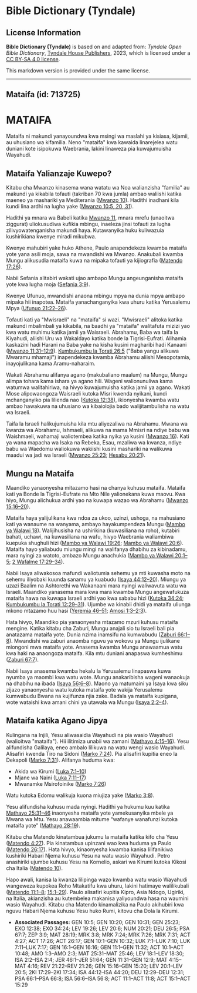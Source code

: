 # Bible Dictionary (Tyndale)

## License Information

**Bible Dictionary (Tyndale)** is based on and adapted from: _Tyndale Open Bible Dictionary_, [Tyndale House Publishers](https://tyndaleopenresources.com/), 2023, which is licensed under a [CC BY-SA 4.0 license](https://creativecommons.org/licenses/by-sa/4.0/legalcode.en).

This markdown version is provided under the same license.



--------------------------------

## Mataifa (id: 713725)

MATAIFA
=======

Mataifa ni makundi yanayoundwa kwa msingi wa maslahi ya kisiasa, kijamii, au uhusiano wa kifamilia. Neno "mataifa" kwa kawaida linarejelea watu duniani kote isipokuwa Waebrania, lakini linaweza pia kuwajumuisha Wayahudi.

Mataifa Yalianzaje Kuwepo?
--------------------------

Kitabu cha Mwanzo kinasema wana watatu wa Noa walianzisha "familia" au makundi ya kikabila tofauti (takriban 70 kwa jumla) ambao waliishi katika maeneo ya mashariki ya Mediterania ([Mwanzo 10](https://ref.ly/Gen10:1-Gen10:32)). Hadithi inadhani kila kundi lina ardhi na lugha yake ([Mwanzo 10:5, 20, 31](https://ref.ly/Gen10:5,Gen10:20,Gen10:31)).

Hadithi ya mnara wa Babeli katika [Mwanzo 11](https://ref.ly/Gen11:1-Gen11:32), mnara mrefu (unaoitwa ziggurat) uliokusudiwa kufikia mbingu, inaeleza jinsi tofauti za lugha zilivyowatenganisha makundi haya. Kutawanyika huku kuliwazuia kushirikiana kwenye miradi mikubwa.

Kwenye mahubiri yake huko Athene, Paulo anapendekeza kwamba mataifa yote yana asili moja, sawa na mwandishi wa Mwanzo. Anakubali kwamba Mungu alikusudia mataifa kuwa na mipaka tofauti ya kijiografia ([Matendo 17:26](https://ref.ly/Acts17:26)).

Nabii Sefania alitabiri wakati ujao ambapo Mungu angeunganisha mataifa yote kwa lugha moja ([Sefania 3:9](https://ref.ly/Zeph3:9)).

Kwenye Ufunuo, mwandishi anaona mbingu mpya na dunia mpya ambapo mipaka hii inapotea. Mataifa yanachanganyika kwa uhuru katika Yerusalemu Mpya ([Ufunuo 21:22–26](https://ref.ly/Rev21:22-Rev21:26)).

Tofauti kati ya "Mwisraeli" na "mataifa" si wazi. "Mwisraeli" alitoka katika makundi mbalimbali ya kikabila, na baadhi ya "mataifa" walitafuta mizizi yao kwa watu muhimu katika jamii ya Waisraeli. Abrahamu, Baba wa taifa la Kiyahudi, aliishi Uru wa Wakaldayo katika bonde la Tigrisi\-Eufrati. Alihamia kaskazini hadi Harani na Baba yake na kisha kusini magharibi hadi Kanaani ([Mwanzo 11:31–12:9](https://ref.ly/Gen11:31-Gen12:9)). [Kumbukumbu la Torati 26:5](https://ref.ly/Deut26:5) ("Baba yangu alikuwa Mwaramu mhamaji") inapendekeza kwamba Abrahamu aliishi Mesopotamia, inayojulikana kama Aramu\-naharaim.

Wakati Abrahamu alifanya agano (makubaliano maalum) na Mungu, Mungu alimpa tohara kama ishara ya agano hili. Wageni walionunuliwa kama watumwa walitahiriwa, na hivyo kuwajumuisha katika jamii ya agano. Wakati Mose alipowaongoza Waisraeli kutoka Misri kwenda nyikani, kundi mchanganyiko pia lilienda nao ([Kutoka 12:38](https://ref.ly/Exod12:38)), ikionyesha kwamba watu ambao hawakuwa na uhusiano wa kibaiolojia bado walijitambulisha na watu wa Israeli.

Taifa la Israeli halikujumuisha kila mtu aliyezaliwa na Abrahamu. Mwana wa kwanza wa Abrahamu, Ishmaeli, alikuwa na mama Mmisri na ndiye babu wa Waishmaeli, wahamaji waliotembea katika nyika ya kusini ([Mwanzo 16](https://ref.ly/Gen16:1-Gen16:16)). Kati ya wana mapacha wa Isaka na Rebeka, Esau, mzaliwa wa kwanza, ndiye babu wa Waedomu waliokuwa wakiishi kusini mashariki na walikuwa maadui wa jadi wa Israeli ([Mwanzo 25:23](https://ref.ly/Gen25:23); [Hesabu 20:21](https://ref.ly/Num20:21)).

Mungu na Mataifa
----------------

Maandiko yanaonyesha mitazamo hasi na chanya kuhusu mataifa. Mataifa kati ya Bonde la Tigrisi\-Eufrate na Mto Nile yalionekana kuwa maovu. Kwa hiyo, Mungu alichukua ardhi yao na kuwapa wazao wa Abrahamu ([Mwanzo 15:16–20](https://ref.ly/Gen15:16-Gen15:20)).

Mataifa haya yalijulikana kwa ndoa za ukoo, uzinzi, ushoga, na mahusiano kati ya wanaume na wanyama, ambayo hayakumpendeza Mungu ([Mambo ya Walawi 18](https://ref.ly/Lev18:1-Lev18:30)). Walijihusisha na ushirikina (kuwasiliana na roho), kutabiri bahati, uchawi, na kuwasiliana na wafu, hivyo Waebrania waliambiwa kuepuka shughuli hizi ([Mambo ya Walawi 19:26](https://ref.ly/Lev19:26); [Mambo ya Walawi 20:6](https://ref.ly/Lev20:6)). Mataifa hayo yaliabudu miungu mingi na walifanya dhabihu za kibinadamu, mara nyingi za watoto, ambazo Mungu anachukia ([Mambo ya Walawi 20:1–5](https://ref.ly/Lev20:1-Lev20:5); [2 Wafalme 17:29–34](https://ref.ly/2Kgs17:29-2Kgs17:34)).

Nabii Isaya aliwakosoa mafundi waliotumia sehemu ya mti kuwasha moto na sehemu iliyobaki kuunda sanamu ya kuabudu ([Isaya 44:12–20](https://ref.ly/Isa44:12-Isa44:20)). Miungu ya uzazi Baalim na Ashtorethi wa Wakanaani mara nyingi waliwavuta watu wa Israeli. Maandiko yanasema mara kwa mara kwamba Mungu angewafukuza mataifa hawa na kuwapa Israeli ardhi yao kwa sababu hizi ([Kutoka 34:24](https://ref.ly/Exod34:24); [Kumbukumbu la Torati 12:29–31](https://ref.ly/Deut12:29-Deut12:31)). Ujumbe wa kinabii dhidi ya mataifa uliunga mkono mtazamo huu hasi ([Yeremia 46–51](https://ref.ly/Jer46:1-Jer51:64); [Amosi 1:3–2:3](https://ref.ly/Amos1:3-Amos2:3)).

Hata hivyo, Maandiko pia yanaonyesha mtazamo mzuri kuhusu mataifa mengine. Katika kitabu cha Zaburi, Mungu anajali sio tu Israeli bali pia anatazama mataifa yote. Dunia nzima inamsifu na kumwabudu ([Zaburi 66:1–8](https://ref.ly/Ps66:1-Ps66:8)). Mwandishi wa zaburi anaomba nguvu ya wokovu ya Mungu ijulikane miongoni mwa mataifa yote. Anasema kwamba Mungu anawaamua watu kwa haki na anaongoza mataifa. Kila mtu duniani anapaswa kumheshimu ([Zaburi 67:7](https://ref.ly/Ps67:7)).

Nabii Isaya anasema kwamba hekalu la Yerusalemu linapaswa kuwa nyumba ya maombi kwa watu wote. Mungu anakaribisha wageni wanaokuja na dhabihu na ibada ([Isaya 56:6–8](https://ref.ly/Isa56:6-Isa56:8)). Maono ya matumaini ya Isaya kwa siku zijazo yanaonyesha watu kutoka mataifa yote wakija Yerusalemu kumwabudu Bwana na kujifunza njia zake. Badala ya mataifa kupigana, wote wataishi kwa amani chini ya utawala wa Mungu ([Isaya 2:2–4](https://ref.ly/Isa2:2-Isa2:4)). 

Mataifa katika Agano Jipya
--------------------------

Kulingana na Injili, Yesu aliwasaidia Wayahudi na pia wasio Wayahudi (walioitwa "mataifa"). Hii ilitimiza unabii wa zamani ([Mathayo 4:15–16](https://ref.ly/Matt4:15-Matt4:16)). Yesu alifundisha Galilaya, eneo ambalo lilikuwa na watu wengi wasio Wayahudi. Alisafiri kwenda Tiro na Sidoni ([Marko 7:24](https://ref.ly/Mark7:24)). Pia alisafiri kupitia eneo la Dekapoli ([Marko 7:31](https://ref.ly/Mark7:31)). Alifanya huduma kwa:

* Akida wa Kirumi ([Luka 7:1–10](https://ref.ly/Luke7:1-Luke7:10))
* Mjane wa Naini ([Luka 7:11–17](https://ref.ly/Luke7:11-Luke7:17))
* Mwanamke Msirofoinike ([Marko 7:26](https://ref.ly/Mark7:26))

Watu kutoka Edomu walikuja kuona miujiza yake ([Marko 3:8](https://ref.ly/Mark3:8)).

Yesu alifundisha kuhusu mada nyingi. Hadithi ya hukumu kuu katika [Mathayo 25:31–46](https://ref.ly/Matt25:31-Matt25:46) inaonyesha mataifa yote yamekusanyika mbele ya Mwana wa Mtu. Yesu anawaambia mitume “wafanye wanafunzi kutoka mataifa yote” ([Mathayo 28:19](https://ref.ly/Matt28:19)).

Kitabu cha Matendo kinatambua jukumu la mataifa katika kifo cha Yesu ([Matendo 4:27](https://ref.ly/Acts4:27)). Pia kinatambua upinzani wao kwa huduma ya Paulo ([Matendo 26:17](https://ref.ly/Acts26:17)). Hata hivyo, kinaonyesha kwamba kanisa lilifanikiwa kushiriki Habari Njema kuhusu Yesu na watu wasio Wayahudi. Petro anashiriki ujumbe kuhusu Yesu na Kornelio, askari wa Kirumi kutoka Kikosi cha Italia ([Matendo 10](https://ref.ly/Acts10:1-Acts10:48)).

Hapo awali, kanisa la kwanza lilipinga wazo kwamba watu wasio Wayahudi wangeweza kupokea Roho Mtakatifu kwa uhuru, lakini hatimaye walilikubali ([Matendo 11:1–8](https://ref.ly/Acts11:1-Acts11:8); [15:1–29](https://ref.ly/Acts15:1-Acts15:29)). Paulo alisafiri kupitia Kipro, Asia Ndogo, Ugiriki, na Italia, akianzisha au kutembelea makanisa yaliyoundwa hasa na waumini wasio Wayahudi. Kitabu cha Matendo kinamalizika na Paulo akihubiri kwa nguvu Habari Njema kuhusu Yesu huko Rumi, kitovu cha Dola la Kirumi.

* **Associated Passages:** GEN 10:5; GEN 10:20; GEN 10:31; GEN 25:23; EXO 12:38; EXO 34:24; LEV 19:26; LEV 20:6; NUM 20:21; DEU 26:5; PSA 67:7; ZEP 3:9; MAT 28:19; MRK 3:8; MRK 7:24; MRK 7:26; MRK 7:31; ACT 4:27; ACT 17:26; ACT 26:17; GEN 10:1–GEN 10:32; LUK 7:1–LUK 7:10; LUK 7:11–LUK 7:17; GEN 16:1–GEN 16:16; GEN 11:1–GEN 11:32; ACT 10:1–ACT 10:48; AMO 1:3–AMO 2:3; MAT 25:31–MAT 25:46; LEV 18:1–LEV 18:30; ISA 2:2–ISA 2:4; JER 46:1–JER 51:64; GEN 11:31–GEN 12:9; MAT 4:15–MAT 4:16; REV 21:22–REV 21:26; GEN 15:16–GEN 15:20; LEV 20:1–LEV 20:5; 2KI 17:29–2KI 17:34; ISA 44:12–ISA 44:20; DEU 12:29–DEU 12:31; PSA 66:1–PSA 66:8; ISA 56:6–ISA 56:8; ACT 11:1–ACT 11:8; ACT 15:1–ACT 15:29


